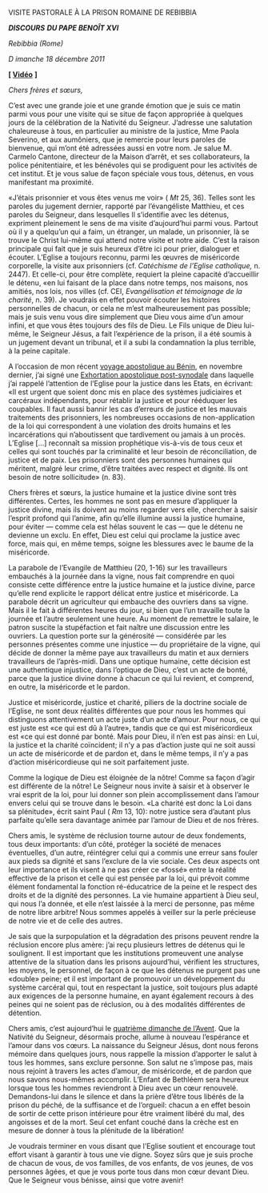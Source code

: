 VISITE PASTORALE À LA PRISON ROMAINE DE REBIBBIA

***DISCOURS*** ***DU PAPE BENOÎT XVI***

*Rebibbia (Rome)*

*D* *imanche 18 décembre 2011*

**\[ [Vidéo](http://player.rv.va/vaticanplayer.asp?language=it&tic=VA_II17QC36)** **\]**

*Chers frères et sœurs,*

C’est avec une grande joie et une grande émotion que je suis ce matin parmi vous pour une visite qui se situe de façon appropriée à quelques jours de la célébration de la Nativité du Seigneur. J’adresse une salutation chaleureuse à tous, en particulier au ministre de la justice, Mme Paola Severino, et aux aumôniers, que je remercie pour leurs paroles de bienvenue, qui m’ont été adressées aussi en votre nom. Je salue M. Carmelo Cantone, directeur de la Maison d’arrêt, et ses collaborateurs, la police pénitentiaire, et les bénévoles qui se prodiguent pour les activités de cet institut. Et je vous salue de façon spéciale vous tous, détenus, en vous manifestant ma proximité.

«J’étais prisonnier et vous êtes venus me voir» ( *Mt* 25, 36). Telles sont les paroles du jugement dernier, rapporté par l’évangéliste Matthieu, et ces paroles du Seigneur, dans lesquelles Il s’identifie avec les détenus, expriment pleinement le sens de ma visite d’aujourd’hui parmi vous. Partout où il y a quelqu’un qui a faim, un étranger, un malade, un prisonnier, là se trouve le Christ lui-même qui attend notre visite et notre aide. C’est la raison principale qui fait que je suis heureux d’être ici pour prier, dialoguer et écouter. L’Eglise a toujours reconnu, parmi les œuvres de miséricorde corporelle, la visite aux prisonniers (cf. *Catéchisme de l’Eglise catholique,* n. 2447). Et celle-ci, pour être complète, requiert la pleine capacité d’accueillir le détenu, «en lui faisant de la place dans notre temps, nos maisons, nos amitiés, nos lois, nos villes (cf. CEI, *Evangélisation et témoignage de la charité*, n. 39). Je voudrais en effet pouvoir écouter les histoires personnelles de chacun, or cela ne m’est malheureusement pas possible; mais je suis venu vous dire simplement que Dieu vous aime d’un amour infini, et que vous êtes toujours des fils de Dieu. Le Fils unique de Dieu lui-même, le Seigneur Jésus, a fait l’expérience de la prison, il a été soumis à un jugement devant un tribunal, et il a subi la condamnation la plus terrible, à la peine capitale.

A l’occasion de mon récent [voyage apostolique au Bénin](/content/benedict-xvi/fr/travels/2011/index_benin.html), en novembre dernier, j’ai signé une [Exhortation apostolique post-synodale](/content/benedict-xvi/fr/apost_exhortations/documents/hf_ben-xvi_exh_20111119_africae-munus.html) dans laquelle j’ai rappelé l’attention de l’Eglise pour la justice dans les Etats, en écrivant: «Il est urgent que soient donc mis en place des systèmes judiciaires et carcéraux indépendants, pour rétablir la justice et pour rééduquer les coupables. Il faut aussi bannir les cas d’erreurs de justice et les mauvais traitements des prisonniers, les nombreuses occasions de non-application de la loi qui correspondent à une violation des droits humains et les incarcérations qui n’aboutissent que tardivement ou jamais à un procès. L’Eglise \[…\] reconnaît sa mission prophétique vis-à-vis de tous ceux et celles qui sont touchés par la criminalité et leur besoin de réconciliation, de justice et de paix. Les prisonniers sont des personnes humaines qui méritent, malgré leur crime, d’être traitées avec respect et dignité. Ils ont besoin de notre sollicitude» (n. 83).

Chers frères et sœurs, la justice humaine et la justice divine sont très différentes. Certes, les hommes ne sont pas en mesure d’appliquer la justice divine, mais ils doivent au moins regarder vers elle, chercher à saisir l’esprit profond qui l’anime, afin qu’elle illumine aussi la justice humaine, pour éviter — comme cela est hélas souvent le cas — que le détenu ne devienne un exclu. En effet, Dieu est celui qui proclame la justice avec force, mais qui, en même temps, soigne les blessures avec le baume de la miséricorde.

La parabole de l’Evangile de Matthieu (20, 1-16) sur les travailleurs embauchés à la journée dans la vigne, nous fait comprendre en quoi consiste cette différence entre la justice humaine et la justice divine, parce qu’elle rend explicite le rapport délicat entre justice et miséricorde. La parabole décrit un agriculteur qui embauche des ouvriers dans sa vigne. Mais il le fait à différentes heures du jour, si bien que l’un travaille toute la journée et l’autre seulement une heure. Au moment de remettre le salaire, le patron suscite la stupéfaction et fait naître une discussion entre les ouvriers. La question porte sur la générosité — considérée par les personnes présentes comme une injustice — du propriétaire de la vigne, qui décide de donner la même paye aux travailleurs du matin et aux derniers travailleurs de l’après-midi. Dans une optique humaine, cette décision est une authentique injustice, dans l’optique de Dieu, c’est un acte de bonté, parce que la justice divine donne à chacun ce qui lui revient, et comprend, en outre, la miséricorde et le pardon.

Justice et miséricorde, justice et charité, piliers de la doctrine sociale de l’Eglise, ne sont deux réalités différentes que pour nous les hommes qui distinguons attentivement un acte juste d’un acte d’amour. Pour nous, ce qui est juste est «ce qui est dû à l’autre», tandis que ce qui est miséricordieux est «ce qui est donné par bonté. Mais pour Dieu, il n’en est pas ainsi: en Lui, la justice et la charité coïncident; il n’y a pas d’action juste qui ne soit aussi un acte de miséricorde et de pardon et, dans le même temps, il n’y a pas d’action miséricordieuse qui ne soit parfaitement juste.

Comme la logique de Dieu est éloignée de la nôtre! Comme sa façon d’agir est différente de la nôtre! Le Seigneur nous invite à saisir et à observer le vrai esprit de la loi, pour lui donner son plein accomplissement dans l’amour envers celui qui se trouve dans le besoin. «La charité est donc la Loi dans sa plénitude», écrit saint Paul ( *Rm* 13, 10): notre justice sera d’autant plus parfaite qu’elle sera davantage animée par l’amour de Dieu et de nos frères.

Chers amis, le système de réclusion tourne autour de deux fondements, tous deux importants: d’un côté, protéger la société de menaces éventuelles, d’un autre, réintégrer celui qui a commis une erreur sans fouler aux pieds sa dignité et sans l’exclure de la vie sociale. Ces deux aspects ont leur importance et ils visent à ne pas créer ce «fossé» entre la réalité effective de la prison et celle qui est pensée par la loi, qui prévoit comme élément fondamental la fonction ré-éducatrice de la peine et le respect des droits et de la dignité des personnes. La vie humaine appartient à Dieu seul, qui nous l’a donnée, et elle n’est laissée à la merci de personne, pas même de notre libre arbitre! Nous sommes appelés à veiller sur la perle précieuse de notre vie et de celle des autres.

Je sais que la surpopulation et la dégradation des prisons peuvent rendre la réclusion encore plus amère: j’ai reçu plusieurs lettres de détenus qui le soulignent. Il est important que les institutions promeuvent une analyse attentive de la situation dans les prisons aujourd’hui, vérifient les structures, les moyens, le personnel, de façon à ce que les détenus ne purgent pas une «double» peine; et il est important de promouvoir un développement du système carcéral qui, tout en respectant la justice, soit toujours plus adapté aux exigences de la personne humaine, en ayant également recours à des peines qui ne soient pas de réclusion, ou à des modalités différentes de détention.

Chers amis, c’est aujourd’hui le [quatrième dimanche de l’Avent](http://www.vatican.va/liturgical_year/advent/2011/index_fr.html#IV%20DOMENICA%20DI%20AVVENTO). Que la Nativité du Seigneur, désormais proche, allume à nouveau l’espérance et l’amour dans vos cœurs. La naissance du Seigneur Jésus, dont nous ferons mémoire dans quelques jours, nous rappelle la mission d’apporter le salut à tous les hommes, sans exclure personne. Son salut ne s’impose pas, mais nous rejoint à travers les actes d’amour, de miséricorde, et de pardon que nous savons nous-mêmes accomplir. L’Enfant de Bethléem sera heureux lorsque tous les hommes reviendront à Dieu avec un cœur renouvelé. Demandons-lui dans le silence et dans la prière d’être tous libérés de la prison du péché, de la suffisance et de l’orgueil: chacun a en effet besoin de sortir de cette prison intérieure pour être vraiment libéré du mal, des angoisses et de la mort. Seul cet enfant couché dans la crèche est en mesure de donner à tous la plénitude de la libération!

Je voudrais terminer en vous disant que l’Eglise soutient et encourage tout effort visant à garantir à tous une vie digne. Soyez sûrs que je suis proche de chacun de vous, de vos familles, de vos enfants, de vos jeunes, de vos personnes âgées, et que je vous porte tous dans mon cœur devant Dieu. Que le Seigneur vous bénisse, ainsi que votre avenir!